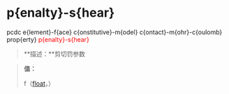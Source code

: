 # p{enalty}-s{hear}
pcdc e{lement}-f{ace} c{onstitutive}-m{odel} c{ontact}-m{ohr}-c{oulomb} prop{erty} <span style='color: red;'>p{enalty}-s{hear}</span>
> **描述：**剪切罚参数

> 
> **值：**
> 
> f（[float](数据类型/float/)，）


